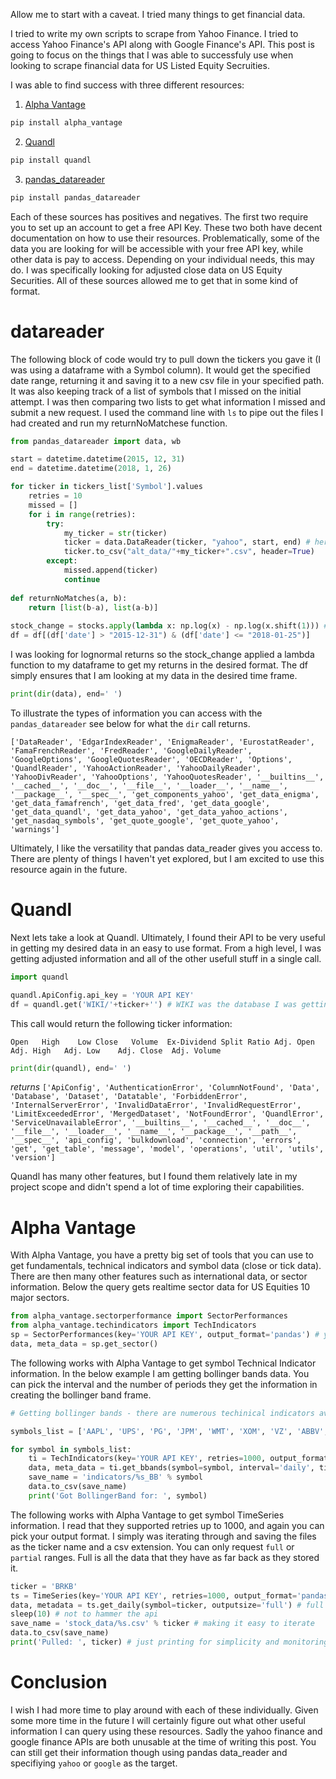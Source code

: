 Allow me to start with a caveat.  I tried many things to get financial data.

I tried to write my own scripts to scrape from Yahoo Finance.  I tried to access Yahoo Finance's API along with Google Finance's API.  This post is going to focus on the things that I was able to successfuly use when looking to scrape financial data for US Listed Equity Secruities.

I was able to find success with three different resources:
1. [Alpha Vantage](https://www.alphavantage.co/)
```python
pip install alpha_vantage
```
2. [Quandl](https://www.quandl.com/)
```python
pip install quandl
```
3. [pandas_datareader](https://pandas-datareader.readthedocs.io/en/latest/)
```python
pip install pandas_datareader
```

Each of these sources has positives and negatives.  The first two require you to set up an account to get a free API Key.
These two both have decent documentation on how to use their resources.  Problematically, some of the data you are looking for will be accessible with your free API key, while other data is pay to access.  Depending on your individual needs, this may do.  I was specifically looking for adjusted close data on US Equity Securities.  All of these sources allowed me to get that in some kind of format.

# datareader
The following block of code would try to pull down the tickers you gave it (I was using a dataframe with a Symbol column).  It would get the specified date range, returning it and saving it to a new csv file in your specified path.  It was also keeping track of a list of symbols that I missed on the initial attempt.  I was then comparing two lists to get what information I missed and submit a new request.  I used the command line with `ls` to pipe out the files I had created and run my returnNoMatchese function.
```python
from pandas_datareader import data, wb

start = datetime.datetime(2015, 12, 31)
end = datetime.datetime(2018, 1, 26)

for ticker in tickers_list['Symbol'].values
    retries = 10
    missed = []
    for i in range(retries):
        try:
            my_ticker = str(ticker)
            ticker = data.DataReader(ticker, "yahoo", start, end) # here is where you pick the source
            ticker.to_csv("alt_data/"+my_ticker+".csv", header=True)
        except:
            missed.append(ticker)
            continue
            
def returnNoMatches(a, b):
    return [list(b-a), list(a-b)]
    
stock_change = stocks.apply(lambda x: np.log(x) - np.log(x.shift(1))) # shift moves dates back by 1.
df = df[(df['date'] > "2015-12-31") & (df['date'] <= "2018-01-25")]
```
 I was looking for lognormal returns so the stock_change applied a lambda function to my dataframe to get my returns in the desired format.  The df simply ensures that I am looking at my data in the desired time frame.
```python
print(dir(data), end=' ')
```
To illustrate the types of information you can access with the `pandas_datareader` see below for what the `dir` call returns.

`['DataReader', 'EdgarIndexReader', 'EnigmaReader', 'EurostatReader', 'FamaFrenchReader', 'FredReader', 'GoogleDailyReader', 'GoogleOptions', 'GoogleQuotesReader', 'OECDReader', 'Options', 'QuandlReader', 'YahooActionReader', 'YahooDailyReader', 'YahooDivReader', 'YahooOptions', 'YahooQuotesReader', '__builtins__', '__cached__', '__doc__', '__file__', '__loader__', '__name__', '__package__', '__spec__', 'get_components_yahoo', 'get_data_enigma', 'get_data_famafrench', 'get_data_fred', 'get_data_google', 'get_data_quandl', 'get_data_yahoo', 'get_data_yahoo_actions', 'get_nasdaq_symbols', 'get_quote_google', 'get_quote_yahoo', 'warnings'] `

Ultimately, I like the versatility that pandas data_reader gives you access to.  There are plenty of things I haven't yet explored, but I am excited to use this resource again in the future.

# Quandl
Next lets take a look at Quandl.  Ultimately, I found their API to be very useful in getting my desired data in an easy to use format.  From a high level, I was getting adjusted information and all of the other usefull stuff in a single call.

```python 
import quandl

quandl.ApiConfig.api_key = 'YOUR API KEY'
df = quandl.get('WIKI/'+ticker+'') # WIKI was the database I was getting my information from
```
This call would return the following ticker information:

`Open	High	Low	Close	Volume	Ex-Dividend	Split Ratio	Adj. Open	Adj. High	Adj. Low	Adj. Close	Adj. Volume`

```python 
print(dir(quandl), end=' ')
```
*returns* 
`['ApiConfig', 'AuthenticationError', 'ColumnNotFound', 'Data', 'Database', 'Dataset', 'Datatable', 'ForbiddenError', 'InternalServerError', 'InvalidDataError', 'InvalidRequestError', 'LimitExceededError', 'MergedDataset', 'NotFoundError', 'QuandlError', 'ServiceUnavailableError', '__builtins__', '__cached__', '__doc__', '__file__', '__loader__', '__name__', '__package__', '__path__', '__spec__', 'api_config', 'bulkdownload', 'connection', 'errors', 'get', 'get_table', 'message', 'model', 'operations', 'util', 'utils', 'version'] `

Quandl has many other features, but I found them relatively late in my project scope and didn't spend a lot of time exploring their capabilities.

# Alpha Vantage
With Alpha Vantage, you have a pretty big set of tools that you can use to get fundamentals, technical indicators and symbol data (close or tick data).   There are then many other features such as international data, or sector information.  Below the query gets realtime sector data for US Equities 10 major sectors.

```python 
from alpha_vantage.sectorperformance import SectorPerformances
from alpha_vantage.techindicators import TechIndicators
sp = SectorPerformances(key='YOUR API KEY', output_format='pandas') # you can pick JSON, CSV or pandas
data, meta_data = sp.get_sector()
```
The following works with Alpha Vantage to get symbol Technical Indicator information.  In the below example I am getting bollinger bands data.  You can pick the interval and the number of periods they get the information in creating the bollinger band frame.  

```python
# Getting bollinger bands - there are numerous techinical indicators available

symbols_list = ['AAPL', 'UPS', 'PG', 'JPM', 'WMT', 'XOM', 'VZ', 'ABBV', 'NEE', 'SLB', 'SPY']

for symbol in symbols_list:
    ti = TechIndicators(key='YOUR API KEY', retries=1000, output_format='pandas')
    data, meta_data = ti.get_bbands(symbol=symbol, interval='daily', time_period=500, series_type='close')
    save_name = 'indicators/%s_BB' % symbol
    data.to_csv(save_name)
    print('Got BollingerBand for: ', symbol)
```

The following works with Alpha Vantage to get symbol TimeSeries information.  I read that they supported retries up to 1000, and again you can pick your output format.  I simply was iterating through and saving the files as the ticker name and a csv extension.  You can only request `full` or `partial` ranges.  Full is all the data that they have as far back as they stored it.

```python
ticker = 'BRKB'
ts = TimeSeries(key='YOUR API KEY', retries=1000, output_format='pandas')
data, metadata = ts.get_daily(symbol=ticker, outputsize='full') # full or partial
sleep(10) # not to hammer the api
save_name = 'stock_data/%s.csv' % ticker # making it easy to iterate
data.to_csv(save_name)
print('Pulled: ', ticker) # just printing for simplicity and monitoring
```

# Conclusion
I wish I had more time to play around with each of these individually.  Given some more time in the future I will certainly figure out what other useful information I can query using these resources.  Sadly the yahoo finance and google finance APIs are both unusable at the time of writing this post.  You can still get their information though using pandas data_reader and specifiying `yahoo` or `google` as the target.
